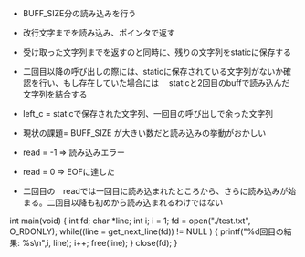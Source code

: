 
* BUFF_SIZE分の読み込みを行う
* 改行文字までを読み込み、ポインタで返す
* 受け取った文字列までを返すのと同時に、残りの文字列をstaticに保存する
* 二回目以降の呼び出しの際には、staticに保存されている文字列がないか確認を行い、もし存在していた場合には
　staticと2回目のbuffで読み込んだ文字列を結合する

* left_c = staticで保存された文字列、一回目の呼び出しで余った文字列
* 現状の課題=  BUFF_SIZE が大きい数だと読み込みの挙動がおかしい
* read = -1 => 読み込みエラー
* read = 0 => EOFに達した
* 二回目の　readでは一回目に読み込まれたところから、さらに読み込みが始まる。二回目以降も初めから読み込まれるわけではない



int main(void)
{
    int fd;
    char *line;
    int i;
    i = 1;
    fd = open("./test.txt", O_RDONLY);
    while((line = get_next_line(fd)) != NULL ) {
      printf("%d回目の結果: %s\n",i, line);
      i++;
      free(line);
    }
    close(fd);
}